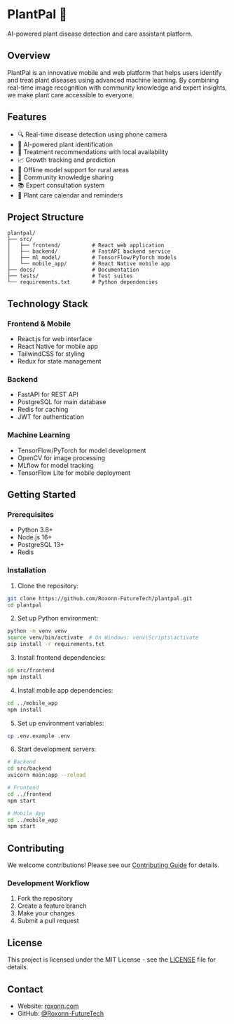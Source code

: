 # PlantPal 🌿

AI-powered plant disease detection and care assistant platform.

## Overview

PlantPal is an innovative mobile and web platform that helps users identify and treat plant diseases using advanced machine learning. By combining real-time image recognition with community knowledge and expert insights, we make plant care accessible to everyone.

## Features

- 🔍 Real-time disease detection using phone camera
- 🤖 AI-powered plant identification
- 💊 Treatment recommendations with local availability
- 📈 Growth tracking and prediction
- 📱 Offline model support for rural areas
- 👥 Community knowledge sharing
- 📚 Expert consultation system
- 📅 Plant care calendar and reminders

## Project Structure

```
plantpal/
├── src/
│   ├── frontend/          # React web application
│   ├── backend/           # FastAPI backend service
│   ├── ml_model/          # TensorFlow/PyTorch models
│   └── mobile_app/        # React Native mobile app
├── docs/                  # Documentation
├── tests/                 # Test suites
└── requirements.txt       # Python dependencies
```

## Technology Stack

### Frontend & Mobile
- React.js for web interface
- React Native for mobile app
- TailwindCSS for styling
- Redux for state management

### Backend
- FastAPI for REST API
- PostgreSQL for main database
- Redis for caching
- JWT for authentication

### Machine Learning
- TensorFlow/PyTorch for model development
- OpenCV for image processing
- MLflow for model tracking
- TensorFlow Lite for mobile deployment

## Getting Started

### Prerequisites
- Python 3.8+
- Node.js 16+
- PostgreSQL 13+
- Redis

### Installation

1. Clone the repository:
```bash
git clone https://github.com/Roxonn-FutureTech/plantpal.git
cd plantpal
```

2. Set up Python environment:
```bash
python -m venv venv
source venv/bin/activate  # On Windows: venv\Scripts\activate
pip install -r requirements.txt
```

3. Install frontend dependencies:
```bash
cd src/frontend
npm install
```

4. Install mobile app dependencies:
```bash
cd ../mobile_app
npm install
```

5. Set up environment variables:
```bash
cp .env.example .env
```

6. Start development servers:
```bash
# Backend
cd src/backend
uvicorn main:app --reload

# Frontend
cd ../frontend
npm start

# Mobile App
cd ../mobile_app
npm start
```

## Contributing

We welcome contributions! Please see our [Contributing Guide](CONTRIBUTING.md) for details.

### Development Workflow
1. Fork the repository
2. Create a feature branch
3. Make your changes
4. Submit a pull request

## License

This project is licensed under the MIT License - see the [LICENSE](LICENSE) file for details.

## Contact

- Website: [roxonn.com](https://roxonn.com)
- GitHub: [@Roxonn-FutureTech](https://github.com/Roxonn-FutureTech)
